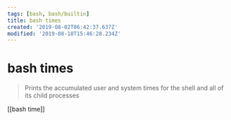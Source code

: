 ```yaml
---
tags: [bash, bash/builtin]
title: bash times
created: '2019-08-02T06:42:37.637Z'
modified: '2019-08-18T15:46:28.234Z'
---
```


# bash times

> Prints the accumulated user and system times for the shell and all of its child processes

[[bash time]]

